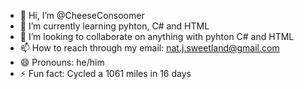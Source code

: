 - 👋 Hi, I’m @CheeseConsoomer
- 🌱 I’m currently learning pyhton, C# and HTML
- 💞️ I’m looking to collaborate on anything with pyhton C# and HTML
- 📫 How to reach through my email: nat.j.sweetland@gmail.com
- 😄 Pronouns: he/him
- ⚡ Fun fact: Cycled a 1061 miles in 16 days 

<!---
CheeseConsoomer/CheeseConsoomer is a ✨ special ✨ repository because its `README.md` (this file) appears on your GitHub profile.
You can click the Preview link to take a look at your changes.
--->
